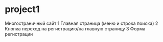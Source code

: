 # project1
Многостраничный сайт 
1 Главная страница (меню и строка поиска)
2 Кнопка переход на регистрацию/на главную страницу
3 Форма регистрации
